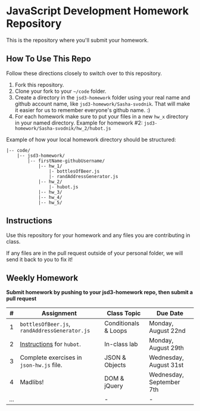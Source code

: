 JavaScript Development Homework Repository
=============================

This is the repository where you'll submit your homework.

How To Use This Repo
-----------------------

Follow these directions closely to switch over to this repository.

1. Fork this repository.
2. Clone your fork to your ```~/code``` folder.
3. Create a directory in the ```jsd3-homework``` folder using your real name and github account name, like ```jsd3-homework/Sasha-svodnik```. That will make it easier for us to remember everyone's github name. :)
4. For each homework make sure to put your files in a new `hw_x` directory in your named directory. Example for homework #2: `jsd3-homework/Sasha-svodnik/hw_2/hubot.js`

Example of how your local homework directory should be structured:

    
    |-- code/   
        |-- jsd3-homework/
            |-- firstName-githubUsername/
                |-- hw_1/
                    |- bottlesOfBeer.js
                    |- randAddressGenerator.js
                |-- hw_2/
                    |- hubot.js
                |-- hw_3/
                |-- hw_4/
                |-- hw_5/
            

Instructions
-------------

Use this repository for your homework and any files you are contributing in class.

If any files are in the pull request outside of your personal folder, we will send it back to you to fix it!

Weekly Homework
----------------

**Submit homework by pushing to your jsd3-homework repo, then submit a pull request**


| \#       | Assignment | Class Topic | Due Date |
| :------: | ---------- | ----------- | -------- |
| 1        | `bottlesOfBeer.js`, `randAddressGenerator.js` | Conditionals & Loops | Monday, August 22nd |
| 2        | [Instructions](https://gist.github.com/Borgaard/2e53738c56891f1572209e360f71c969) for `hubot`. | In-class lab | Monday, August 29th |
| 3        | Complete exercises in `json-hw.js` file. | JSON & Objects | Wednesday, August 31st |
| 4        | Madlibs! | DOM & jQuery | Wednesday, September 7th |
| ...      |            | - | - |


